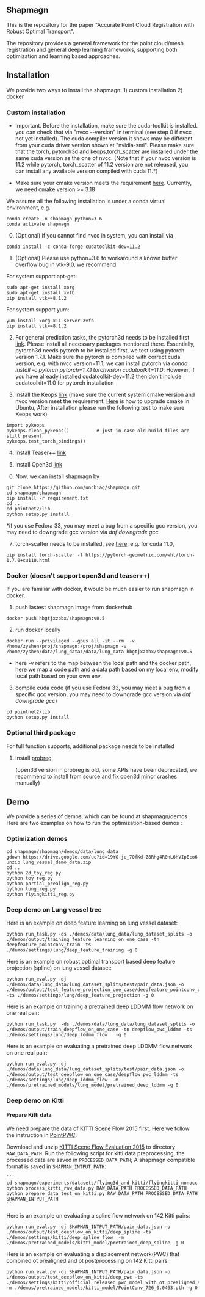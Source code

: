 ## Shapmagn

This is the repository for the paper "Accurate Point Cloud Registration with Robust Optimal Transport".

The repository provides a general framework for the point cloud/mesh registration and general deep learning frameworks, supporting both optimization and learning
based approaches. 


## Installation

We provide two ways to install the shapmagn: 1) custom installation  2) docker
### Custom installation
* Important. Before the installation, make sure the cuda-toolkit is installed. you can check that via "nvcc --version" in terminal (see step 0 if nvcc not yet installed). The cuda compiler
version it shows may be different from your cuda driver version shown at "nvidia-smi". Please make sure that the torch, pytorch3d and keops,torch_scatter are installed under the same cuda version as the one of nvcc.
  (Note that if your nvcc version is 11.2  while pytorch, torch_scatter of 11.2 version are not released, you can install any available version compiled with cuda 11.*)
  
* Make sure your cmake version meets the requirement [here](https://www.kernel-operations.io/keops/python/installation.html). Currently, we need cmake version >= 3.18

We assume all the following installation is under a conda virtual environment, e.g.
```
conda create -n shapmagn python=3.6
conda activate shapmagn
```
0. (Optional) if you cannot find nvcc in system, you can install via
```angular2html
conda install -c conda-forge cudatoolkit-dev=11.2
```
1. (Optional) Please use python=3.6 to workaround a known buffer overflow bug in vtk-9.0,
we recommend
   
For system support apt-get:
```
sudo apt-get install xorg 
sudo apt-get install xvfb
pip install vtk==8.1.2

```

For system support yum:
```
yum install xorg-x11-server-Xvfb
pip install vtk==8.1.2
```

2. For general prediction tasks, the pytorch3d needs to be installed first [link](https://github.com/facebookresearch/pytorch3d/blob/master/INSTALL.md). 
   Please install all necessary packages mentioned there. 
    Essentially, pytorch3d needs pytorch to be installed first, we test using pytorch version 1.7.1. Make sure the pytorch is compiled with correct cuda version, e.g. with nvcc version=11.1, we can install pytorch
    via *conda install -c pytorch pytorch=1.7.1 torchvision cudatoolkit=11.0*. However, if you have already installed cudatoolkit-dev=11.2 then don't include cudatoolkit=11.0 for pytorch installation


3. Install the Keops [link](https://www.kernel-operations.io/keops/python/installation.html)
   (make sure the current system cmake version and nvcc version meet the requirement. [Here](https://askubuntu.com/questions/829310/how-to-upgrade-cmake-in-ubuntu) is how to upgrade cmake in Ubuntu,
   After installation please run the following test to make sure Keops work)
```
import pykeops
pykeops.clean_pykeops()          # just in case old build files are still present
pykeops.test_torch_bindings()   
```

4. Install Teaser++ [link](https://teaser.readthedocs.io/en/master/installation.html)
5. Install Open3d [link](http://www.open3d.org/docs/0.7.0/getting_started.html)
   
6. Now, we can install shapmagn by
```
git clone https://github.com/uncbiag/shapmagn.git
cd shapmagn/shapmagn
pip install -r requirement.txt
cd ..
cd pointnet2/lib
python setup.py install
```
*if you use Fedora 33, you may meet a bug from a specific gcc version, you may need to downgrade gcc version via *dnf downgrade gcc*

7. torch-scatter needs to be installed, see [here](https://github.com/rusty1s/pytorch_scatter).
e.g. for cuda 11.0, 
```
pip install torch-scatter -f https://pytorch-geometric.com/whl/torch-1.7.0+cu110.html
```

### Docker (doesn't support open3d and teaser++)

If you are familiar with docker, it would be much easier to run shapmagn in docker.

1. push lastest shapmagn image from dockerhub
```
docker push hbgtjxzbbx/shapmagn:v0.5
```
2. run docker locally
```
docker run --privileged --gpus all -it --rm  -v /home/zyshen/proj/shapmagn:/proj/shapmagn -v /home/zyshen/data/lung_data:/data/lung_data hbgtjxzbbx/shapmagn:v0.5
```
* here -v refers to the map between the local path and the docker path,
  here we map a code path and a data path based on my local env, modify local path based on your own env.

3. compile cuda code (if you use Fedora 33, you may meet a bug from a specific gcc version, you may need to downgrade gcc version via *dnf downgrade gcc*)
```
cd pointnet2/lib
python setup.py install
```

### Optional third package
For full function supports, additional package needs to be installed

1. install [probreg](https://github.com/neka-nat/probreg)
   
   (open3d version in probreg is old, some APIs have been deprecated, we recommend to install from source and fix open3d minor crashes manually)


## Demo
We provide a series of demos, which can be found at shapmagn/demos
Here are two examples on how to run the optimization-based demos :

### Optimization demos
```
cd shapmagn/shapmagn/demos/data/lung_data
gdown https://drive.google.com/uc?id=19YG-je_7QfKd-Z8Rhg4R0nL6hVIpEco6
unzip lung_vessel_demo_data.zip
cd ..
python 2d_toy_reg.py
python toy_reg.py
python partial_prealign_reg.py
python lung_reg.py
python flyingkitti_reg.py
```

### Deep demo on Lung vessel tree

Here is an example on deep feature learning on lung vessel dataset:
```
python run_task.py -ds ./demos/data/lung_data/lung_dataset_splits -o ./demos/output/training_feature_learning_on_one_case -tn deepfeature_pointconv_train -ts ./demos/settings/lung/deep_feature_training -g 0
```

Here is an example on robust optimal transport based deep feature projection (spline) on lung vessel dataset:
```
python run_eval.py -dj ./demos/data/lung_data/lung_dataset_splits/test/pair_data.json -o ./demos/output/test_feature_projection_one_case/deepfeature_pointconv_projection -ts ./demos/settings/lung/deep_feature_projection -g 0
```

Here is an example on training a pretrained deep LDDMM flow network on one real pair:

```
python run_task.py  -ds ./demos/data/lung_data/lung_dataset_splits -o ./demos/output/train_deepflow_on_one_case -tn deepflow_pwc_lddmm -ts ./demos/settings/lung/deep_lddmm_flow   -g 0
```

Here is an example on evaluating a pretrained deep LDDMM flow network on one real pair:

```
python run_eval.py -dj ./demos/data/lung_data/lung_dataset_splits/test/pair_data.json -o ./demos/output/test_deepflow_on_one_case/deepflow_pwc_lddmm -ts ./demos/settings/lung/deep_lddmm_flow  -m   ./demos/pretrained_models/lung_model/pretrained_deep_lddmm -g 0
```

### Deep demo on Kitti

#### Prepare Kitti data
We need prepare the data of KITTI Scene Flow 2015 first. Here we follow the instruction in [PointPWC](https://github.com/DylanWusee/PointPWC).

Download and unzip [KITTI Scene Flow Evaluation 2015](http://www.cvlibs.net/download.php?file=data_scene_flow.zip) to directory `RAW_DATA_PATH`.
Run the following script for kitti data preprocessing, the processed data are saved in `PROCESSED_DATA_PATH`; A shapmagn compatible format is saved in `SHAPMAN_INTPUT_PATH`:

    ```
    cd shapmagn/experiments/datasets/flying3d_and_kitti/flyingkitti_nonocc
    python process_kitti_raw_data.py RAW_DATA_PATH PROCESSED_DATA_PATH
    python prepare_data_test_on_kitti.py RAW_DATA_PATH PROCESSED_DATA_PATH SHAPMAN_INTPUT_PATH
    ```

Here is an example on evaluating a spline flow network on 142 Kitti pairs:

```
python run_eval.py -dj SHAPMAN_INTPUT_PATH/pair_data.json -o ./demos/output/test_deepflow_on_kitti/deep_spline -ts ./demos/settings/kitti/deep_spline_flow  -m ./demos/pretrained_models/kitti_model/pretrained_deep_spline -g 0
```

Here is an example on evaluating a displacement network(PWC) that combined ot prealigned and ot postprocessing on 142 Kitti pairs:
```
python run_eval.py -dj SHAPMAN_INTPUT_PATH/pair_data.json -o ./demos/output/test_deepflow_on_kitti/deep_pwc -ts ./demos/settings/kitti/official_released_pwc_model_with_ot_prealigned_and_post  -m ./demos/pretrained_models/kitti_model/PointConv_726_0.0463.pth -g 0
```
